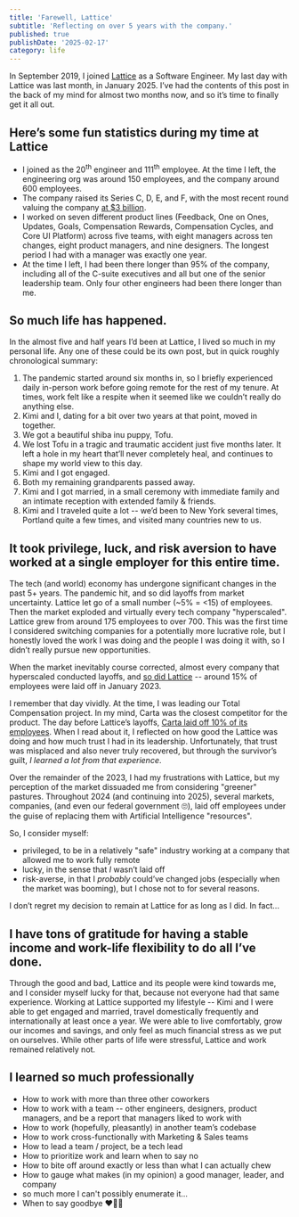 ```yaml
---
title: 'Farewell, Lattice'
subtitle: 'Reflecting on over 5 years with the company.'
published: true
publishDate: '2025-02-17'
category: life
---
```


In September 2019, I joined [Lattice](https://www.lattice.com) as a Software Engineer. My last day with Lattice was last month, in January 2025. I’ve had the contents of this post in the back of my mind for almost two months now, and so it’s time to finally get it all out.

## Here’s some fun statistics during my time at Lattice

- I joined as the 20<sup>th</sup> engineer and 111<sup>th</sup> employee. At the time I left, the engineering org was around 150 employees, and the company around 600 employees.
- The company raised its Series C, D, E, and F, with the most recent round valuing the company [at $3 billion](https://lattice.com/blog/lattice-triples-valuation-to-3b-raises-175m-in-series-f-funding-round).
- I worked on seven different product lines (Feedback, One on Ones, Updates, Goals, Compensation Rewards, Compensation Cycles, and Core UI Platform) across five teams, with eight managers across ten changes, eight product managers, and nine designers. The longest period I had with a manager was exactly one year.
- At the time I left, I had been there longer than 95% of the company, including all of the C-suite executives and all but one of the senior leadership team. Only four other engineers had been there longer than me.

## So much life has happened.

In the almost five and half years I’d been at Lattice, I lived so much in my personal life. Any one of these could be its own post, but in quick roughly chronological summary:

1. The pandemic started around six months in, so I briefly experienced daily in-person work before going remote for the rest of my tenure. At times, work felt like a respite when it seemed like we couldn’t really do anything else.
2. Kimi and I, dating for a bit over two years at that point, moved in together.
3. We got a beautiful shiba inu puppy, Tofu.
4. We lost Tofu in a tragic and traumatic accident just five months later. It left a hole in my heart that’ll never completely heal, and continues to shape my world view to this day.
5. Kimi and I got engaged.
6. Both my remaining grandparents passed away.
7. Kimi and I got married, in a small ceremony with immediate family and an intimate reception with extended family & friends.
8. Kimi and I traveled quite a lot -- we’d been to New York several times, Portland quite a few times, and visited many countries new to us.

## It took privilege, luck, and risk aversion to have worked at a single employer for this entire time.

The tech (and world) economy has undergone significant changes in the past 5+ years. The pandemic hit, and so did layoffs from market uncertainty. Lattice let go of a small number (~5% = <15) of employees. Then the market exploded and virtually every tech company "hyperscaled". Lattice grew from around 175 employees to over 700. This was the first time I considered switching companies for a potentially more lucrative role, but I honestly loved the work I was doing and the people I was doing it with, so I didn’t really pursue new opportunities.

When the market inevitably course corrected, almost every company that hyperscaled conducted layoffs, and [so did Lattice](https://lattice.com/blog/ceo-jack-altmans-email-to-lattice-employees) -- around 15% of employees were laid off in January 2023.

I remember that day vividly. At the time, I was leading our Total Compensation project. In my mind, Carta was the closest competitor for the product. The day before Lattice’s layoffs, [Carta laid off 10% of its employees](https://techcrunch.com/2023/01/11/carta-lays-off-10-as-cto-lawsuit-looms/). When I read about it, I reflected on how good the Lattice was doing and how much trust I had in its leadership. Unfortunately, that trust was misplaced and also never truly recovered, but through the survivor’s guilt, _I learned a lot from that experience_.

Over the remainder of the 2023, I had my frustrations with Lattice, but my perception of the market dissuaded me from considering "greener" pastures. Throughout 2024 (and continuing into 2025), several markets, companies, (and even our federal government 🙄), laid off employees under the guise of replacing them with Artificial Intelligence "resources".

So, I consider myself:

- privileged, to be in a relatively "safe" industry working at a company that allowed me to work fully remote
- lucky, in the sense that _I_ wasn’t laid off
- risk-averse, in that I _probably_ could’ve changed jobs (especially when the market was booming), but I chose not to for several reasons.

I don’t regret my decision to remain at Lattice for as long as I did. In fact...

## I have tons of gratitude for having a stable income and work-life flexibility to do all I’ve done.

Through the good and bad, Lattice and its people were kind towards me, and I consider myself lucky for that, because not everyone had that same experience. Working at Lattice supported my lifestyle -- Kimi and I were able to get engaged and married, travel domestically frequently and internationally at least once a year. We were able to live comfortably, grow our incomes and savings, and only feel as much financial stress as we put on ourselves. While other parts of life were stressful, Lattice and work remained relatively not.

## I learned so much professionally

- How to work with more than three other coworkers
- How to work with a team -- other engineers, designers, product managers, and be a report that managers liked to work with
- How to work (hopefully, pleasantly) in another team’s codebase
- How to work cross-functionally with Marketing & Sales teams
- How to lead a team / project, be a tech lead
- How to prioritize work and learn when to say no
- How to bite off around exactly or less than what I can actually chew
- How to gauge what makes (in my opinion) a good manager, leader, and company
- so much more I can't possibly enumerate it...
- When to say goodbye ❤️👋🏽

